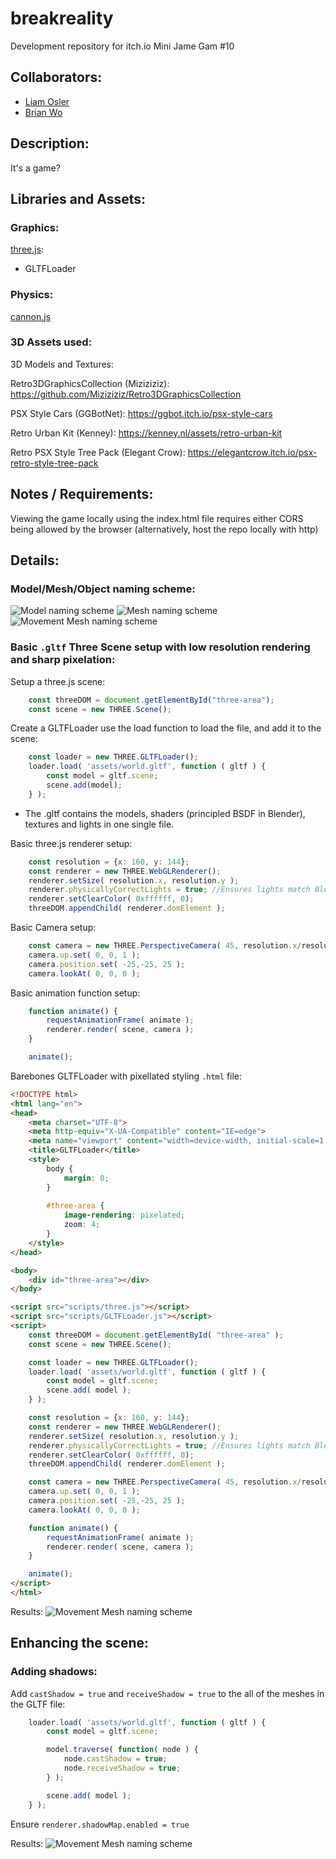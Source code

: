 # breakreality

Development repository for itch.io Mini Jame Gam #10

## Collaborators:
- [Liam Osler](http://github.com/liamosler)
- [Brian Wo](http://github.com/brainwo)

## Description:

It's a game?

## Libraries and Assets:

### Graphics:

[three.js](http://threejs.org):
- GLTFLoader

### Physics:
[cannon.js](https://schteppe.github.io/cannon.js/)


### 3D Assets used:

3D Models and Textures:

Retro3DGraphicsCollection (Miziziziz):
https://github.com/Miziziziz/Retro3DGraphicsCollection

PSX Style Cars (GGBotNet):
https://ggbot.itch.io/psx-style-cars

Retro Urban Kit (Kenney):
https://kenney.nl/assets/retro-urban-kit

Retro PSX Style Tree Pack (Elegant Crow):
https://elegantcrow.itch.io/psx-retro-style-tree-pack

## Notes / Requirements:
Viewing the game locally using the index.html file requires either CORS being allowed by the browser (alternatively, host the repo locally with http)

## Details:

### Model/Mesh/Object naming scheme:
![Model naming scheme](README/naming_slide1.PNG)
![Mesh naming scheme](README/naming_slide2.PNG)
![Movement Mesh naming scheme](README/naming_slide3.PNG)

### Basic ```.gltf``` Three Scene setup with low resolution rendering and sharp pixelation:


Setup a three.js scene:
```js
    const threeDOM = document.getElementById("three-area");
    const scene = new THREE.Scene();
```

Create a GLTFLoader use the load function to load the file, and add it to the scene: 
```js
    const loader = new THREE.GLTFLoader();
    loader.load( 'assets/world.gltf', function ( gltf ) {
        const model = gltf.scene;
        scene.add(model);
    } );
```
- The .gltf contains the models, shaders (principled BSDF in Blender), textures and lights in one single file.

Basic three.js renderer setup:
```js
    const resolution = {x: 160, y: 144};
    const renderer = new THREE.WebGLRenderer();
    renderer.setSize( resolution.x, resolution.y );
    renderer.physicallyCorrectLights = true; //Ensures lights match Blender renders
    renderer.setClearColor( 0xffffff, 0);
    threeDOM.appendChild( renderer.domElement );
```

Basic Camera setup:
```js
    const camera = new THREE.PerspectiveCamera( 45, resolution.x/resolution.y, 1, 200 );
    camera.up.set( 0, 0, 1 );
    camera.position.set( -25,-25, 25 );
    camera.lookAt( 0, 0, 0 );
```

Basic animation function setup:
```js
    function animate() {
        requestAnimationFrame( animate );
        renderer.render( scene, camera );
    }

    animate();
```

Barebones GLTFLoader with pixellated styling ```.html``` file:
```html
<!DOCTYPE html>
<html lang="en">
<head>
    <meta charset="UTF-8">
    <meta http-equiv="X-UA-Compatible" content="IE=edge">
    <meta name="viewport" content="width=device-width, initial-scale=1.0">
    <title>GLTFLoader</title>
    <style>
        body { 
            margin: 0;
        }
        
        #three-area {
            image-rendering: pixelated;
            zoom: 4;
        }
    </style>
</head>

<body>
    <div id="three-area"></div>
</body>

<script src="scripts/three.js"></script>
<script src="scripts/GLTFLoader.js"></script>
<script>
    const threeDOM = document.getElementById( "three-area" );
    const scene = new THREE.Scene();

    const loader = new THREE.GLTFLoader();
    loader.load( 'assets/world.gltf', function ( gltf ) {
        const model = gltf.scene;
        scene.add( model );
    } );

    const resolution = {x: 160, y: 144};
    const renderer = new THREE.WebGLRenderer();
    renderer.setSize( resolution.x, resolution.y );
    renderer.physicallyCorrectLights = true; //Ensures lights match Blender renders
    renderer.setClearColor( 0xffffff, 0);
    threeDOM.appendChild( renderer.domElement );

    const camera = new THREE.PerspectiveCamera( 45, resolution.x/resolution.y, 1, 200 );
    camera.up.set( 0, 0, 1 );
    camera.position.set( -25,-25, 25 );
    camera.lookAt( 0, 0, 0 );

    function animate() {
        requestAnimationFrame( animate );
        renderer.render( scene, camera );
    }

    animate();
</script>
</html>
```
Results:
![Movement Mesh naming scheme](README/screenshot3.PNG)

## Enhancing the scene:

### Adding shadows:

Add ```castShadow = true``` and ```receiveShadow = true``` to the all of the meshes in the GLTF file:
```js
    loader.load( 'assets/world.gltf', function ( gltf ) {
        const model = gltf.scene;

        model.traverse( function( node ) {
            node.castShadow = true;
            node.receiveShadow = true;
        } );

        scene.add( model );
    } );
```

Ensure  ```renderer.shadowMap.enabled = true```

Results:
![Movement Mesh naming scheme](README/screenshot4.PNG)



